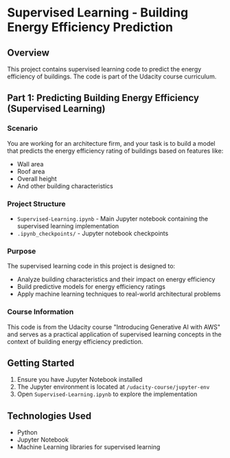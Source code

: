 # Supervised Learning - Building Energy Efficiency Prediction

## Overview
This project contains supervised learning code to predict the energy efficiency of buildings. The code is part of the Udacity course curriculum.

## Part 1: Predicting Building Energy Efficiency (Supervised Learning)

### Scenario
You are working for an architecture firm, and your task is to build a model that predicts the energy efficiency rating of buildings based on features like:
- Wall area
- Roof area
- Overall height
- And other building characteristics

### Project Structure
- `Supervised-Learning.ipynb` - Main Jupyter notebook containing the supervised learning implementation
- `.ipynb_checkpoints/` - Jupyter notebook checkpoints

### Purpose
The supervised learning code in this project is designed to:
- Analyze building characteristics and their impact on energy efficiency
- Build predictive models for energy efficiency ratings
- Apply machine learning techniques to real-world architectural problems

### Course Information
This code is from the Udacity course "Introducing Generative AI with AWS" and serves as a practical application of supervised learning concepts in the context of building energy efficiency prediction.

## Getting Started
1. Ensure you have Jupyter Notebook installed
2. The Jupyter environment is located at `/udacity-course/jupyter-env`
3. Open `Supervised-Learning.ipynb` to explore the implementation

## Technologies Used
- Python
- Jupyter Notebook
- Machine Learning libraries for supervised learning
